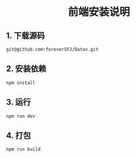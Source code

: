 <h1 align="center">前端安装说明</h1>

## 1. 下载源码
```
git@github.com:foreverSFJ/Datav.git
```

## 2. 安装依赖
```
npm install
```

## 3. 运行
```
npm run dev
```

## 4. 打包
```
npm run build
```
